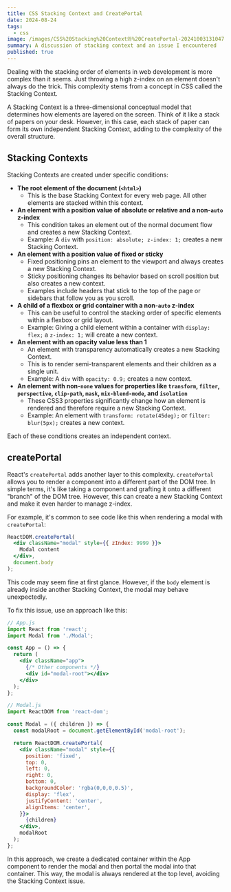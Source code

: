 ```yaml
---
title: CSS Stacking Context and CreatePortal
date: 2024-08-24
tags:
  - css
image: /images/CSS%20Stacking%20Context와%20CreatePortal-20241003131047338.webp
summary: A discussion of stacking context and an issue I encountered
published: true
---
```


Dealing with the stacking order of elements in web development is more complex than it seems. Just throwing a high z-index on an element doesn't always do the trick. This complexity stems from a concept in CSS called the Stacking Context.

A Stacking Context is a three-dimensional conceptual model that determines how elements are layered on the screen. Think of it like a stack of papers on your desk. However, in this case, each stack of paper can form its own independent Stacking Context, adding to the complexity of the overall structure.

## Stacking Contexts

Stacking Contexts are created under specific conditions:

- **The root element of the document (`<html>`)**
    - This is the base Stacking Context for every web page. All other elements are stacked within this context.
- **An element with a position value of absolute or relative and a non-`auto` z-index**
    - This condition takes an element out of the normal document flow and creates a new Stacking Context.
    - Example: A `div` with `position: absolute; z-index: 1;` creates a new Stacking Context.
- **An element with a position value of fixed or sticky**
    - Fixed positioning pins an element to the viewport and always creates a new Stacking Context.
    - Sticky positioning changes its behavior based on scroll position but also creates a new context.
    - Examples include headers that stick to the top of the page or sidebars that follow you as you scroll.
- **A child of a flexbox or grid container with a non-`auto` z-index**
    - This can be useful to control the stacking order of specific elements within a flexbox or grid layout.
    - Example: Giving a child element within a container with `display: flex;` a `z-index: 1;` will create a new context.
- **An element with an opacity value less than 1**
    - An element with transparency automatically creates a new Stacking Context.
    - This is to render semi-transparent elements and their children as a single unit.
    - Example: A `div` with `opacity: 0.9;` creates a new context.
- **An element with non-`none` values for properties like `transform`, `filter`, `perspective`, `clip-path`, `mask`, `mix-blend-mode`, and `isolation`**
    - These CSS3 properties significantly change how an element is rendered and therefore require a new Stacking Context.
    - Example: An element with `transform: rotate(45deg);` or `filter: blur(5px);` creates a new context.

Each of these conditions creates an independent context.

## createPortal

React's `createPortal` adds another layer to this complexity. `createPortal` allows you to render a component into a different part of the DOM tree. In simple terms, it's like taking a component and grafting it onto a different "branch" of the DOM tree. However, this can create a new Stacking Context and make it even harder to manage z-index.

For example, it's common to see code like this when rendering a modal with `createPortal`:

```jsx
ReactDOM.createPortal(
  <div className="modal" style={{ zIndex: 9999 }}>
    Modal content
  </div>,
  document.body
);
```

This code may seem fine at first glance. However, if the `body` element is already inside another Stacking Context, the modal may behave unexpectedly.

To fix this issue, use an approach like this:

```jsx
// App.js
import React from 'react';
import Modal from './Modal';

const App = () => {
  return (
    <div className="app">
      {/* Other components */}
      <div id="modal-root"></div>
    </div>
  );
};

// Modal.js
import ReactDOM from 'react-dom';

const Modal = ({ children }) => {
  const modalRoot = document.getElementById('modal-root');

  return ReactDOM.createPortal(
    <div className="modal" style={{ 
      position: 'fixed', 
      top: 0, 
      left: 0, 
      right: 0, 
      bottom: 0, 
      backgroundColor: 'rgba(0,0,0,0.5)',
      display: 'flex',
      justifyContent: 'center',
      alignItems: 'center',
    }}>
      {children}
    </div>,
    modalRoot
  );
};
```

In this approach, we create a dedicated container within the App component to render the modal and then portal the modal into that container. This way, the modal is always rendered at the top level, avoiding the Stacking Context issue.